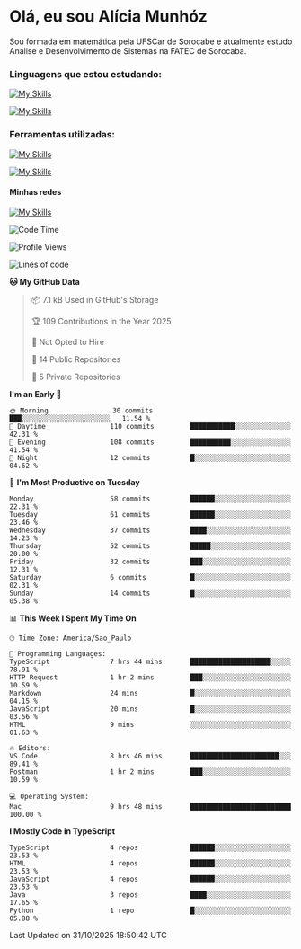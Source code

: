 # Olá, eu sou Alícia Munhóz

<p>Sou formada em matemática pela UFSCar de Sorocabe e atualmente estudo Análise e Desenvolvimento de Sistemas na FATEC de Sorocaba.</p>

### Linguagens que estou estudando:

[![My Skills](https://skillicons.dev/icons?i=js,ts,html,css)](https://skillicons.dev)


[![My Skills](https://skillicons.dev/icons?i=nodejs,java,py,latex)](https://skillicons.dev)

### Ferramentas utilizadas:

[![My Skills](https://skillicons.dev/icons?i=vscode,discord,figma,git)](https://skillicons.dev)

[![My Skills](https://skillicons.dev/icons?i=github,gmail,mongodb,sublime)](https://skillicons.dev)

#### Minhas redes
[![My Skills](https://skillicons.dev/icons?i=linkedin)](https://www.linkedin.com/in/aliciamunhozfrancodecamargo/)

<!--START_SECTION:waka-->
![Code Time](http://img.shields.io/badge/Code%20Time-314%20hrs%2014%20mins-blue)

![Profile Views](http://img.shields.io/badge/Profile%20Views-0-blue)

![Lines of code](https://img.shields.io/badge/From%20Hello%20World%20I%27ve%20Written-97.0%20thousand%20lines%20of%20code-blue)

**🐱 My GitHub Data** 

> 📦 7.1 kB Used in GitHub's Storage 
 > 
> 🏆 109 Contributions in the Year 2025
 > 
> 🚫 Not Opted to Hire
 > 
> 📜 14 Public Repositories 
 > 
> 🔑 5 Private Repositories 
 > 
**I'm an Early 🐤** 

```text
🌞 Morning                30 commits          ███░░░░░░░░░░░░░░░░░░░░░░   11.54 % 
🌆 Daytime                110 commits         ███████████░░░░░░░░░░░░░░   42.31 % 
🌃 Evening                108 commits         ██████████░░░░░░░░░░░░░░░   41.54 % 
🌙 Night                  12 commits          █░░░░░░░░░░░░░░░░░░░░░░░░   04.62 % 
```
📅 **I'm Most Productive on Tuesday** 

```text
Monday                   58 commits          ██████░░░░░░░░░░░░░░░░░░░   22.31 % 
Tuesday                  61 commits          ██████░░░░░░░░░░░░░░░░░░░   23.46 % 
Wednesday                37 commits          ████░░░░░░░░░░░░░░░░░░░░░   14.23 % 
Thursday                 52 commits          █████░░░░░░░░░░░░░░░░░░░░   20.00 % 
Friday                   32 commits          ███░░░░░░░░░░░░░░░░░░░░░░   12.31 % 
Saturday                 6 commits           █░░░░░░░░░░░░░░░░░░░░░░░░   02.31 % 
Sunday                   14 commits          █░░░░░░░░░░░░░░░░░░░░░░░░   05.38 % 
```


📊 **This Week I Spent My Time On** 

```text
🕑︎ Time Zone: America/Sao_Paulo

💬 Programming Languages: 
TypeScript               7 hrs 44 mins       ████████████████████░░░░░   78.91 % 
HTTP Request             1 hr 2 mins         ███░░░░░░░░░░░░░░░░░░░░░░   10.59 % 
Markdown                 24 mins             █░░░░░░░░░░░░░░░░░░░░░░░░   04.15 % 
JavaScript               20 mins             █░░░░░░░░░░░░░░░░░░░░░░░░   03.56 % 
HTML                     9 mins              ░░░░░░░░░░░░░░░░░░░░░░░░░   01.63 % 

🔥 Editors: 
VS Code                  8 hrs 46 mins       ██████████████████████░░░   89.41 % 
Postman                  1 hr 2 mins         ███░░░░░░░░░░░░░░░░░░░░░░   10.59 % 

💻 Operating System: 
Mac                      9 hrs 48 mins       █████████████████████████   100.00 % 
```

**I Mostly Code in TypeScript** 

```text
TypeScript               4 repos             ██████░░░░░░░░░░░░░░░░░░░   23.53 % 
HTML                     4 repos             ██████░░░░░░░░░░░░░░░░░░░   23.53 % 
JavaScript               4 repos             ██████░░░░░░░░░░░░░░░░░░░   23.53 % 
Java                     3 repos             ████░░░░░░░░░░░░░░░░░░░░░   17.65 % 
Python                   1 repo              █░░░░░░░░░░░░░░░░░░░░░░░░   05.88 % 
```




 Last Updated on 31/10/2025 18:50:42 UTC
<!--END_SECTION:waka-->
